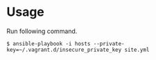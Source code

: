 # Usage
Run following command.
```
$ ansible-playbook -i hosts --private-key=~/.vagrant.d/insecure_private_key site.yml
```
